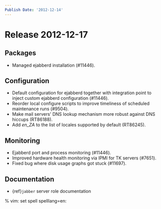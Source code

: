 ```yaml
---
Publish Date: '2012-12-14'
---
```


# Release 2012-12-17

## Packages

- Managed ejabberd installation (#11446).

## Configuration

- Default configuration for ejabberd together with integration point to inject
  custom ejabberd configuration (#11446).
- Reorder local configure scripts to improve timeliness of scheduled maintenance
  runs (#9504).
- Make mail servers' DNS lookup mechanism more robust against DNS hiccups
  (RT86188).
- Add *en_ZA* to the list of locales supported by default (RT86245).

## Monitoring

- Ejabberd port and process monitoring (#11446).
- Improved hardware health monitoring via IPMI for TK servers (#7651).
- Fixed bug where disk usage graphs got stuck (#11697).

## Documentation

- {ref}`jabber` server role documentation

% vim: set spell spelllang=en:
